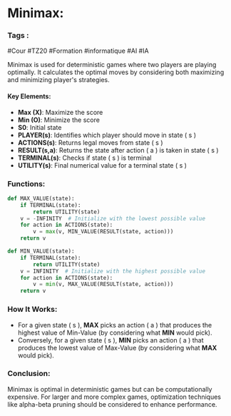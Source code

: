 # Minimax:
### Tags :
#Cour #TZ20 #Formation #informatique #AI #IA

Minimax is used for deterministic games where two players are playing optimally. It calculates the optimal moves by considering both maximizing and minimizing player's strategies.

#### Key Elements:
- **Max (X)**: Maximize the score
- **Min (O)**: Minimize the score
- **S0**: Initial state
- **PLAYER(s)**: Identifies which player should move in state \( s \)
- **ACTIONS(s)**: Returns legal moves from state \( s \)
- **RESULT(s,a)**: Returns the state after action \( a \) is taken in state \( s \)
- **TERMINAL(s)**: Checks if state \( s \) is terminal
- **UTILITY(s)**: Final numerical value for a terminal state \( s \)

### Functions:
```python
def MAX_VALUE(state):
    if TERMINAL(state):
        return UTILITY(state)
    v = -INFINITY  # Initialize with the lowest possible value
    for action in ACTIONS(state):
        v = max(v, MIN_VALUE(RESULT(state, action)))
    return v

def MIN_VALUE(state):
    if TERMINAL(state):
        return UTILITY(state)
    v = INFINITY  # Initialize with the highest possible value
    for action in ACTIONS(state):
        v = min(v, MAX_VALUE(RESULT(state, action)))
    return v
```

### How It Works:
- For a given state \( s \), **MAX** picks an action \( a \) that produces the highest value of Min-Value (by considering what **MIN** would pick).
- Conversely, for a given state \( s \), **MIN** picks an action \( a \) that produces the lowest value of Max-Value (by considering what **MAX** would pick).

### Conclusion:
Minimax is optimal in deterministic games but can be computationally expensive. For larger and more complex games, optimization techniques like alpha-beta pruning should be considered to enhance performance.